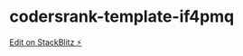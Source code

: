 # codersrank-template-if4pmq

[Edit on StackBlitz ⚡️](https://stackblitz.com/edit/codersrank-template-if4pmq)